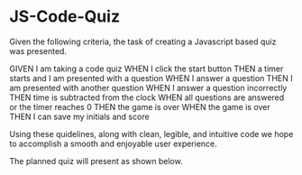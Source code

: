 # JS-Code-Quiz

Given the following criteria, the task of creating a Javascript based quiz was presented.

GIVEN I am taking a code quiz
WHEN I click the start button
THEN a timer starts and I am presented with a question
WHEN I answer a question
THEN I am presented with another question
WHEN I answer a question incorrectly
THEN time is subtracted from the clock
WHEN all questions are answered or the timer reaches 0
THEN the game is over
WHEN the game is over
THEN I can save my initials and score

Using these quidelines, along with clean, legible, and intuitive code we hope to accomplish a smooth and enjoyable user experience. 

The planned quiz will present as shown below.
